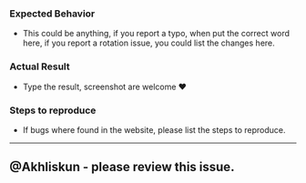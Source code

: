 ### Expected Behavior
- This could be anything, if you report a typo, when put the correct word here, if you report a rotation issue, you could list the changes here.

### Actual Result
- Type the result, screenshot are welcome :heart:

### Steps to reproduce
- If bugs where found in the website, please list the steps to reproduce.



---
@Akhliskun - please review this issue.
---
